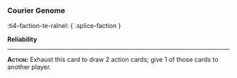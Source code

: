 ### **Courier Genome**
:ti4-faction-te-ralnel:
{ .splice-faction }

**Reliability**

---

**<span style="font-variant:small-caps;">Action</span>:** Exhaust this card to draw 2 action cards; give 1 of those cards to another player.
